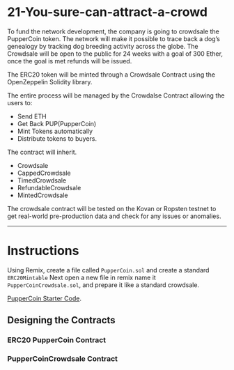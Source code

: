 # 21-You-sure-can-attract-a-crowd

To fund the network development, the company is going to crowdsale the PupperCoin token. The network will make it possible to trace back a dog’s genealogy by tracking dog breeding activity across the globe.  The Crowdsale will be open to the public for 24 weeks with a goal of 300 Ether, once the goal is met refunds will be issued. 

The ERC20 token will be minted through a Crowdsale Contract using the OpenZeppelin Solidity library.

The entire process will be managed by the Crowdalse Contract allowing the users to:
  * Send ETH
  * Get Back PUP(PupperCoin)
  * Mint Tokens automatically
  * Distribute tokens to buyers.
 
The contract will inherit. 
  * Crowdsale
  * CappedCrowdsale
  * TimedCrowdsale 
  * RefundableCrowdsale
  * MintedCrowdsale
  
The crowdsale contract will be tested on the Kovan or Ropsten testnet to get real-world pre-production data and check for any issues or anomalies.

---
# Instructions

Using Remix, create a file called `PupperCoin.sol` and create a standard `ERC20Mintable` Next open a new file in remix name it `PupperCoinCrowdsale.sol`, and prepare it like a standard crowdsale.

[PupperCoin Starter Code](https://github.com/kary2003/21-You-sure-can-attract-a-crowd/blob/main/PupperCoin.sol).

## Designing the Contracts

### ERC20 PupperCoin Contract

### PupperCoinCrowdsale Contract





